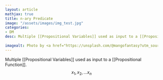 ```yaml
---
layout: article
mathjax: true
title: n-ary Predicate
image: "/assets/images/img_test.jpg"
categories:
- DM
desc: Multiple [[Propositional Variables]] used as input to a [[Propositional Function]].
 
imagealt: Photo by <a href="https://unsplash.com/@mangofantasy?utm_source=unsplash&utm_medium=referral&utm_content=creditCopyText">Tim Johnson</a> on <a href="https://unsplash.com/s/photos/logic?utm_source=unsplash&utm_medium=referral&utm_content=creditCopyText">Unsplash</a>
---
```

Multiple [[Propositional Variables]] used as input to a [[Propositional Function]].
$$x_1, x_2, \dots x_n$$